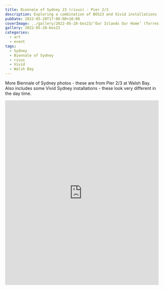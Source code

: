 ```yaml
---
title: Biennale of Sydney 23 (rivus) - Pier 2/3
description: Exploring a combination of BOS23 and Vivid installations
pubDate: 2022-05-28T17:00:00+10:00
coverImage: ../gallery/2022-05-28-bos23/‘Our Islands Our Home’ (Torres Strait 8).jpeg
gallery: 2022-05-28-bos23
categories:
  - art
  - event
tags:
  - Sydney
  - Biennale of Sydney
  - rivus
  - Vivid
  - Walsh Bay
---
```


More Biennale of Sydney photos - these are from Pier 2/3 at Walsh Bay. Also includes some Vivid Sydney installations - these look very different in the day time.

<iframe src="https://www.facebook.com/plugins/post.php?href=https%3A%2F%2Fwww.facebook.com%2Fchris1.tham%2Fposts%2Fpfbid02ycDbapXMA4Unj65rfJTMXdLwGmjvhv3R3c3u1iDsJmfMFw6rPF9a9DKrsiYdbUagl&show_text=true&width=500" width="500" height="601" style="border:none;overflow:hidden" scrolling="no" frameborder="0" allowfullscreen="true" allow="autoplay; clipboard-write; encrypted-media; picture-in-picture; web-share"></iframe>
